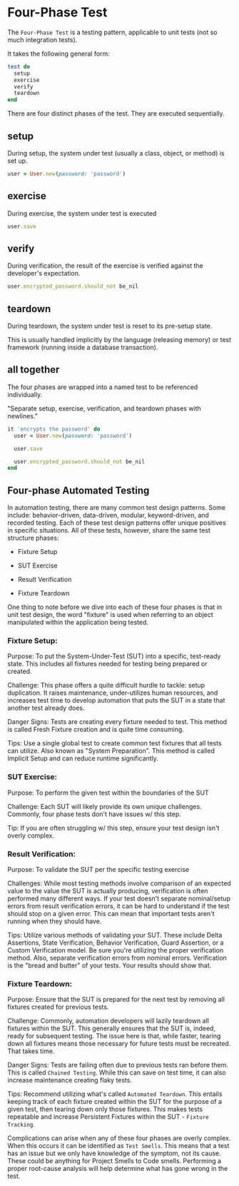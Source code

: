 # Four-Phase Test

The `Four-Phase Test` is a testing pattern, applicable to unit tests (not so much integration tests).

It takes the following general form:

```rb
test do
  setup
  exercise
  verify
  teardown
end
```

There are four distinct phases of the test. They are executed sequentially.

## setup

During setup, the system under test (usually a class, object, or method) is set up.

```rb
user = User.new(password: 'password')
```

## exercise

During exercise, the system under test is executed

```rb
user.save
```

## verify

During verification, the result of the exercise is verified against the developer's expectation.

```rb
user.encrypted_password.should_not be_nil
```

## teardown

During teardown, the system under test is reset to its pre-setup state.

This is usually handled implicitly by the language (releasing memory) or test framework (running inside a database transaction).

## all together

The four phases are wrapped into a named test to be referenced individually.

"Separate setup, exercise, verification, and teardown phases with newlines."

```rb
it 'encrypts the password' do
  user = User.new(password: 'password')

  user.save

  user.encrypted_password.should_not be_nil
end
```

## Four-phase Automated Testing

In automation testing, there are many common test design patterns. Some include: behavior-driven, data-driven, modular, keyword-driven, and recorded testing. Each of these test design patterns offer unique positives in specific situations. All of these tests, however, share the same test structure phases:

* Fixture Setup

* SUT Exercise

* Result Verification

* Fixture Teardown

One thing to note before we dive into each of these four phases is that in unit test design, the word "fixture" is used when referring to an object manipulated within the application being tested.

### Fixture Setup:

Purpose: To put the System-Under-Test (SUT) into a specific, test-ready state. This includes all fixtures needed for testing being prepared or created.

Challenge: This phase offers a quite difficult hurdle to tackle: setup duplication. It raises maintenance, under-utilizes human resources, and increases test time to develop automation that puts the SUT in a state that another test already does.

Danger Signs: Tests are creating every fixture needed to test. This method is called Fresh Fixture creation and is quite time consuming.

Tips: Use a single global test to create common test fixtures that all tests can utilize. Also known as "System Preparation". This method is called Implicit Setup and can reduce runtime significantly.

### SUT Exercise:

Purpose: To perform the given test within the boundaries of the SUT

Challenge: Each SUT will likely provide its own unique challenges. Commonly, four phase tests don't have issues w/ this step.

Tip: If you are often struggling w/ this step, ensure your test design isn't overly complex.

### Result Verification:

Purpose: To validate the SUT per the specific testing exercise

Challenges: While most testing methods involve comparison of an expected value to the value the SUT is actually producing, verification is often performed many different ways. If your test doesn't separate nominal/setup errors from result verification errors, it can be hard to understand if the test should stop on a given error. This can mean that important tests aren't running when they should have.

Tips: Utilize various methods of validating your SUT. These include Delta Assertions, State Verification, Behavior Verification, Guard Assertion, or a Custom Verification model. Be sure you're utilizing the proper verification method. Also, separate verification errors from nominal errors. Verification is the "bread and butter" of your tests. Your results should show that.

### Fixture Teardown:

Purpose: Ensure that the SUT is prepared for the next test by removing all fixtures created for previous tests.

Challenge: Commonly, automation developers will lazily teardown all fixtures within the SUT. This generally ensures that the SUT is, indeed, ready for subsequent testing. The issue here is that, while faster, tearing down all fixtures means those necessary for future tests must be recreated. That takes time.

Danger Signs: Tests are failing often due to previous tests ran before them. This is called `Chained Testing`. While this can save on test time, it can also increase maintenance creating flaky tests.

Tips: Recommend utilizing what's called `Automated Teardown`. This entails keeping track of each fixture created within the SUT for the purpose of a given test, then tearing down only those fixtures. This makes tests repeatable and increase Persistent Fixtures within the SUT - `Fixture Tracking`.

Complications can arise when any of these four phases are overly complex. When this occurs it can be identified as `Test Smells`. This means that a test has an issue but we only have knowledge of the symptom, not its cause. These could be anything for Project Smells to Code smells. Performing a proper root-cause analysis will help determine what has gone wrong in the test.
